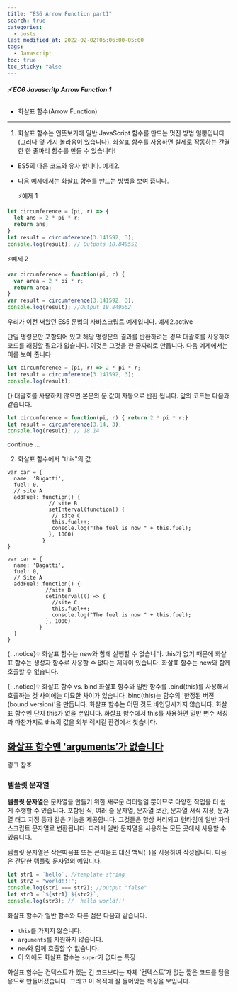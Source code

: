 ```yaml
---
title: "ES6 Arrow Function part1"
search: true
categories:
  - posts
last_modified_at: 2022-02-02T05:06:00-05:00
tags:
  - Javascript 
toc: true
toc_sticky: false
---
```


##### ⚡️ EC6 Javascritp Arrow Function 1
- 화살표 함수(Arrow Function) 

------

1. 화살표 함수는 언뜻보기에 일반 JavaScript 함수를 만드는 멋진 방법 일뿐입니다 (그러나 몇 가지 놀라움이 있습니다). 화살표 함수를 사용하면 실제로 작동하는 간결한 한 줄짜리 함수를 만들 수 있습니다!

* ES5의 다음 코드와 유사 합니다. 예제2.

* 다음 예제에서는 화살표 함수를 만드는 방법을 보여 줍니다.

  ⚡️예제 1 

```javascript
let circumference = (pi, r) => {
  let ans = 2 * pi * r;
  return ans;
}
let result = circumference(3.141592, 3);
console.log(result); // Outputs 18.849552
```

⚡️예제 2

```javascript
var circumference = function(pi, r) {
  var area = 2 * pi * r;
  return area;
}
var result = circumference(3.141592, 3);
console.log(result); //Output 18.849552
```
우리가 이전 써왔던 ES5 문법의 자바스크립트 예제입니다. 예제2.active

단일 명령문만 포함되어 있고 해당 명령문의 결과를 반환하려는 경우 대괄호를 사용하여 코드를 래핑할 필요가 없습니다. 이것은 그것을 한 줄짜리로 만듭니다. 다음 예제에서는 이를 보여 줍니다

```javascript
let circumference = (pi, r) => 2 * pi * r;
let result = circumference(3.141592, 3);
console.log(result); 
```

{} 대괄호를 사용하지 않으면 본문의 문 값이 자동으로 반환 됩니다. 
앞의 코드는 다음과 같습니다.

```javascript
let circumference = function(pi, r) { return 2 * pi * r;}
let result = circumference(3.14, 3);
console.log(result); // 18.14
```

continue ...


2. 화살표 함수에서 "this"의 값

```react
var car = {
  name: 'Bugatti',
  fuel: 0,
  // site A
  addFuel: function() {
             // site B
             setInterval(function() {
              // site C
              this.fuel++;
              console.log("The fuel is now " + this.fuel);
             }, 1000)
           }
}
```


```react
var car = {
  name: 'Bagatti',
  fuel: 0,
  // Site A
  addFuel: function() {
            //site B 
            setInterval(() => {
              //site C 
              this.fuel++;
              console.log("The fuel is now " + this.fuel);
            }, 1000)
          }
  }
}
```

{: .notice}💡
 화살표 함수는 new와 함께 실행할 수 없습니다.
this가 없기 때문에 화살표 함수는 생성자 함수로 사용할 수 없다는 제약이 있습니다. 화살표 함수는 new와 함께 호출할 수 없습니다.


{: .notice}💡
 화살표 함수 vs. bind
화살표 함수와 일반 함수를 .bind(this)를 사용해서 호출하는 것 사이에는 미묘한 차이가 있습니다 .bind(this)는 함수의 '한정된 버전(bound version)'을 만듭니다.
화살표 함수는 어떤 것도 바인딩시키지 않습니다. 화살표 함수엔 단지 this가 없을 뿐입니다. 화살표 함수에서 this를 사용하면 일반 변수 서칭과 마찬가지로 this의 값을 외부 렉시컬 환경에서 찾습니다.




## [화살표 함수엔 'arguments’가 없습니다](https://ko.javascript.info/arrow-functions#ref-1917)

링크 참조



### 템플릿 문자열

**템플릿 문자열**은 문자열을 만들기 위한 새로운 리터럴일 뿐이므로 다양한 작업을 더 쉽게 수행할 수 있습니다. 포함된 식, 여러 줄 문자열, 문자열 보간, 문자열 서식 지정, 문자열 태그 지정 등과 같은 기능을 제공합니다. 그것들은 항상 처리되고 런타임에 일반 자바 스크립트 문자열로 변환됩니다. 따라서 일반 문자열을 사용하는 모든 곳에서 사용할 수 있습니다.

템플릿 문자열은 작은따옴표 또는 큰따옴표 대신 백틱(` `)을 사용하여 작성됩니다. 다음은 간단한 템플릿 문자열의 예입니다.

```javascript
let str1 = `hello`; //template string
let str2 = "world!!!";
console.log(str1 === str2); //output "false"
let str3 = `${str1} ${str2}`;
console.log(str3); //  hello world!!!
```



[^각주]: 요약

화살표 함수가 일반 함수와 다른 점은 다음과 같습니다.

- `this`를 가지지 않습니다.
- `arguments`를 지원하지 않습니다.
- `new`와 함께 호출할 수 없습니다.
- 이 외에도 화살표 함수는 `super`가 없다는 특징

화살표 함수는 컨텍스트가 있는 긴 코드보다는 자체 '컨텍스트’가 없는 짧은 코드를 담을 용도로 만들어졌습니다. 그리고 이 목적에 잘 들어맞는 특징을 보입니다.

